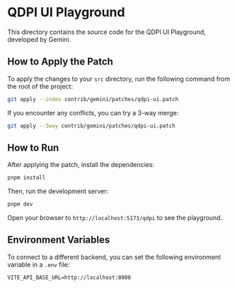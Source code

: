 # QDPI UI Playground

This directory contains the source code for the QDPI UI Playground, developed by Gemini.

## How to Apply the Patch

To apply the changes to your `src` directory, run the following command from the root of the project:

```bash
git apply --index contrib/gemini/patches/qdpi-ui.patch
```

If you encounter any conflicts, you can try a 3-way merge:

```bash
git apply --3way contrib/gemini/patches/qdpi-ui.patch
```

## How to Run

After applying the patch, install the dependencies:

```bash
pnpm install
```

Then, run the development server:

```bash
pnpm dev
```

Open your browser to `http://localhost:5173/qdpi` to see the playground.

## Environment Variables

To connect to a different backend, you can set the following environment variable in a `.env` file:

```
VITE_API_BASE_URL=http://localhost:8000
```
